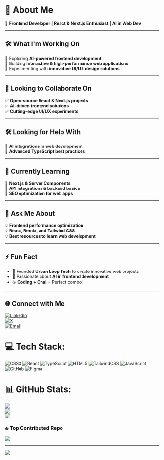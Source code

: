 # 💫 About Me  

🚀 **Frontend Developer | React & Next.js Enthusiast | AI in Web Dev**  

---

## 🛠 What I'm Working On  
🔹 Exploring **AI-powered frontend development**  
🔹 Building **interactive & high-performance web applications**  
🔹 Experimenting with **innovative UI/UX design solutions**  

---

## 🤝 Looking to Collaborate On  
✅ **Open-source React & Next.js projects**  
✅ **AI-driven frontend solutions**  
✅ **Cutting-edge UI/UX experiments**  

---

## 🛠 Looking for Help With  
🔹 **AI integrations in web development**  
🔹 **Advanced TypeScript best practices**  

---

## 🌱 Currently Learning  
📌 **Next.js & Server Components**  
📌 **API integrations & backend basics**  
📌 **SEO optimization for web apps**  

---

## 💬 Ask Me About  
💡 **Frontend performance optimization**  
💡 **React, Remix, and Tailwind CSS**  
💡 **Best resources to learn web development**  

---

## ⚡ Fun Fact  
- 🚀 Founded **Urban Loop Tech** to create innovative web projects  
- 🤖 Passionate about **AI in frontend development**  
- ☕ **Coding + Chai** = Perfect combo!  

---

## 🌐 Connect with Me  
[![LinkedIn](https://img.shields.io/badge/LinkedIn-%230077B5.svg?logo=linkedin&logoColor=white)](https://linkedin.com/in/umairarshad-dev)  
[![X](https://img.shields.io/badge/X-black.svg?logo=X&logoColor=white)](https://x.com/umairarshad_dev)  
[![Email](https://img.shields.io/badge/Email-D14836?logo=gmail&logoColor=white)](mailto:umairarshad6697@gmail.com)  


# 💻 Tech Stack:
![CSS3](https://img.shields.io/badge/css3-%231572B6.svg?style=for-the-badge&logo=css3&logoColor=white) ![React](https://img.shields.io/badge/react-%2320232a.svg?style=for-the-badge&logo=react&logoColor=%2361DAFB) ![TypeScript](https://img.shields.io/badge/typescript-%23007ACC.svg?style=for-the-badge&logo=typescript&logoColor=white) ![HTML5](https://img.shields.io/badge/html5-%23E34F26.svg?style=for-the-badge&logo=html5&logoColor=white) ![TailwindCSS](https://img.shields.io/badge/tailwindcss-%2338B2AC.svg?style=for-the-badge&logo=tailwind-css&logoColor=white) ![JavaScript](https://img.shields.io/badge/javascript-%23323330.svg?style=for-the-badge&logo=javascript&logoColor=%23F7DF1E) ![GitHub](https://img.shields.io/badge/github-%23121011.svg?style=for-the-badge&logo=github&logoColor=white) ![Figma](https://img.shields.io/badge/figma-%23F24E1E.svg?style=for-the-badge&logo=figma&logoColor=white)
# 📊 GitHub Stats:
![](https://github-readme-stats.vercel.app/api?username=umairarshad-dev&theme=dark&hide_border=false&include_all_commits=false&count_private=false)<br/>
![](https://nirzak-streak-stats.vercel.app/?user=umairarshad-dev&theme=dark&hide_border=false)<br/>
![](https://github-readme-stats.vercel.app/api/top-langs/?username=umairarshad-dev&theme=dark&hide_border=false&include_all_commits=false&count_private=false&layout=compact)

### 🔝 Top Contributed Repo
![](https://github-contributor-stats.vercel.app/api?username=umairarshad-dev&limit=5&theme=dark&combine_all_yearly_contributions=true)

---
[![](https://visitcount.itsvg.in/api?id=umairarshad-dev&icon=0&color=0)](https://visitcount.itsvg.in)

<!-- Proudly created with GPRM ( https://gprm.itsvg.in ) -->
